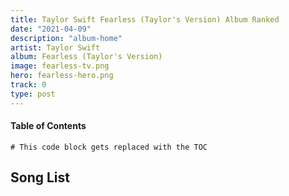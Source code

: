 ```yaml
---
title: Taylor Swift Fearless (Taylor's Version) Album Ranked
date: "2021-04-09"
description: "album-home"
artist: Taylor Swift
album: Fearless (Taylor's Version)
image: fearless-tv.png
hero: fearless-hero.png
track: 0
type: post
---
```


#### Table of Contents

```toc
# This code block gets replaced with the TOC
```

## Song List

<ul id="song-list-node" ref={myRef}>
</ul>
